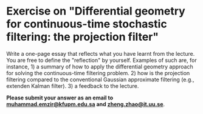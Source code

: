 # Exercise on "Differential geometry for continuous-time stochastic filtering: the projection filter"

Write a one-page essay that reflects what you have learnt from the lecture. You are free to define the "reflection" by yourself. Examples of such are, for instance, 1) a summary of how to apply the differential geometry approach for solving the continuous-time filtering problem. 2) how is the projection filtering compared to the conventional Gaussian approximate filtering (e.g., extenden Kalman filter). 3) a feedback to the lecture. 

**Please submit your answer as an email to muhammad.emzir@kfupm.edu.sa and zheng.zhao@it.uu.se**.

